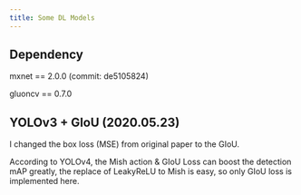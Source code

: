 ```yaml
---
title: Some DL Models
---
```


## Dependency

mxnet == 2.0.0 (commit: de5105824)

gluoncv == 0.7.0

## YOLOv3 + GIoU (2020.05.23)

  I changed the box loss (MSE) from original paper to the GIoU.

  According to YOLOv4, the Mish action & GIoU Loss can boost the detection mAP greatly, the replace of LeakyReLU to Mish is easy, so only GIoU loss is implemented here.

